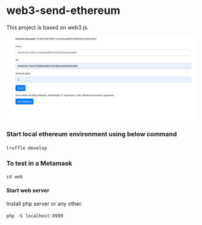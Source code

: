 # web3-send-ethereum
This project is based on web3 js.

![Application](app1.png)

### Start local ethereum environment using below command

`truffle develop`

### To test in a Metamask

`cd web`

#### Start web server

Install php server or any other.

`php -S localhost:8999`



